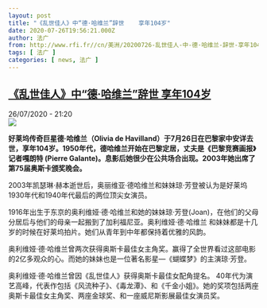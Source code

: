 ```yaml
---
layout: post
title: "《乱世佳人》中“德·哈维兰”辞世    享年104岁"
date: 2020-07-26T19:56:21.000Z
author: 法广
from: http://www.rfi.fr//cn/美洲/20200726-乱世佳人-中-德·哈维兰-辞世-享年104岁
tags: [ 法广 ]
categories: [ news, 法广 ]
---
```

<!--1595793381000-->
[《乱世佳人》中“德·哈维兰”辞世    享年104岁](http://www.rfi.fr//cn/%E7%BE%8E%E6%B4%B2/20200726-%E4%B9%B1%E4%B8%96%E4%BD%B3%E4%BA%BA-%E4%B8%AD-%E5%BE%B7%C2%B7%E5%93%88%E7%BB%B4%E5%85%B0-%E8%BE%9E%E4%B8%96-%E4%BA%AB%E5%B9%B4104%E5%B2%81)
------

<div>
<div>26/07/2020 - 21:20</div><img src="https://s.rfi.fr/media/display/cc413c76-cf74-11ea-82ab-005056bf87d6/w:310/p:16x9/75ab1f3_C8zb4W2A2Tf9gOnQ7idmKzeg.jpg"><p><strong>好莱坞传奇巨星德·哈维兰（Olivia de Havilland）于7月26日在巴黎家中安详去世，享年104岁。1950年代，德哈维兰开始在巴黎定居，丈夫是《巴黎竞赛画报》记者嘎朗特 (Pierre Galante)。息影后她很少在公共场合出现。2003年她出席了第75届奥斯卡颁奖晚会。</strong></p><div class="t-content__body u-clearfix"><div class="m-interstitial"></div><p>2003年凯瑟琳·赫本逝世后，奥丽维亚·德哈维兰和妹妹琼·芳登被认为是好莱坞1930年代和1940年代最后的两位顶尖女演员。</p><p>1916年出生于东京的奥利维娅·德·哈维兰和她的妹妹琼·芳登(Joan)，在他们的父母分居后与他们的母亲一起搬到了加利福尼亚。奥利维娅·德·哈维兰 和妹妹都是十几岁的时候在好莱坞拍片。她们从青年到中年都保持着优雅的风韵。</p><p>奥利维娅·德·哈维兰曾两次获得奥斯卡最佳女主角奖。赢得了全世界看过这部电影的2亿多观众的心。而她的妹妹也是一位著名影星—《蝴蝶梦》的主演琼·芳登。</p><p>奥利维娅·德·哈维兰曾因《乱世佳人》获得奥斯卡最佳女配角提名。 40年代为演艺高峰，代表作包括《风流种子》、《毒龙潭》、和《千金小姐》。她的奖项包括两座奥斯卡最佳女主角奖、两座金球奖、和一座威尼斯影展最佳女演员奖。</p><div class="o-self-promo o-self-promo--nl o-self-promo--hidden" data-selfpromo-newsletter></div><div class="o-self-promo o-self-promo--app o-self-promo--hidden" data-selfpromo-app></div></div>
</div>
